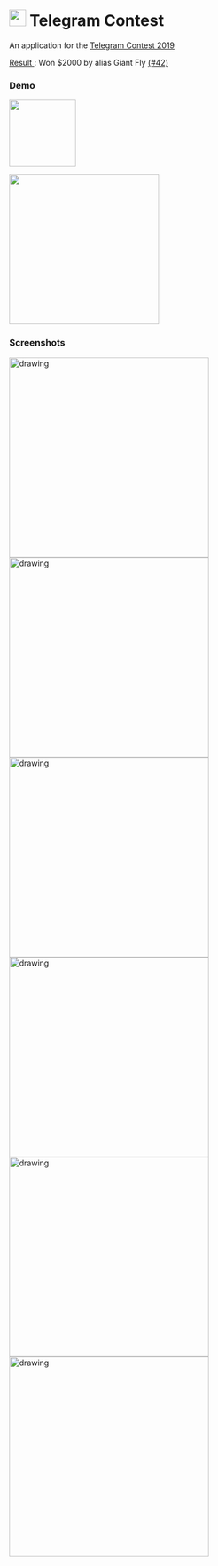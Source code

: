 # <img width="30" height="30" src="app/src/main/res/mipmap-xxxhdpi/ic_launcher.png"/>  Telegram Contest

An application for the <a href="https://t.me/contest/59">Telegram Contest 2019</a>

<p><a href="https://t.me/contest/78">Result </a>: Won $2000 by alias Giant Fly <a href="https://contest.dev/chart-android/entry42">(#42)</a></p>

### Demo

[<img src="https://www.youtube.com/about/static/svgs/icons/brand-resources/YouTube-logo-full_color_light.svg" width="120">](https://youtu.be/aMXX7QKEvEM "")

[<img src="https://github.com/NikitaZhelonkin/TelegramContest19/raw/master/content/demo.gif" width="270">](https://youtu.be/aMXX7QKEvEM)

### Screenshots

<img src="content/screen_1.png" alt="drawing" width="360"/>
<img src="content/screen_2.png" alt="drawing" width="360"/>
<img src="content/screen_3.png" alt="drawing" width="360"/>
<img src="content/screen_4.png" alt="drawing" width="360"/>
<img src="content/screen_5.png" alt="drawing" width="360"/>
<img src="content/screen_6.png" alt="drawing" width="360"/>

